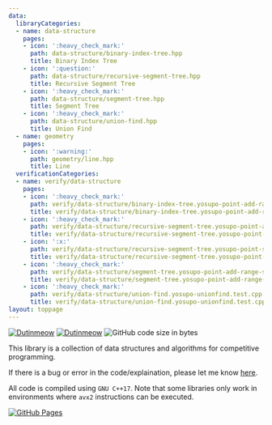 ```yaml
---
data:
  libraryCategories:
  - name: data-structure
    pages:
    - icon: ':heavy_check_mark:'
      path: data-structure/binary-index-tree.hpp
      title: Binary Index Tree
    - icon: ':question:'
      path: data-structure/recursive-segment-tree.hpp
      title: Recursive Segment Tree
    - icon: ':heavy_check_mark:'
      path: data-structure/segment-tree.hpp
      title: Segment Tree
    - icon: ':heavy_check_mark:'
      path: data-structure/union-find.hpp
      title: Union Find
  - name: geometry
    pages:
    - icon: ':warning:'
      path: geometry/line.hpp
      title: Line
  verificationCategories:
  - name: verify/data-structure
    pages:
    - icon: ':heavy_check_mark:'
      path: verify/data-structure/binary-index-tree.yosupo-point-add-range-sum.test.cpp
      title: verify/data-structure/binary-index-tree.yosupo-point-add-range-sum.test.cpp
    - icon: ':heavy_check_mark:'
      path: verify/data-structure/recursive-segment-tree.yosupo-point-add-range-sum.test.cpp
      title: verify/data-structure/recursive-segment-tree.yosupo-point-add-range-sum.test.cpp
    - icon: ':x:'
      path: verify/data-structure/recursive-segment-tree.yosupo-point-set-range-composite.test.cpp
      title: verify/data-structure/recursive-segment-tree.yosupo-point-set-range-composite.test.cpp
    - icon: ':heavy_check_mark:'
      path: verify/data-structure/segment-tree.yosupo-point-add-range-sum.test.cpp
      title: verify/data-structure/segment-tree.yosupo-point-add-range-sum.test.cpp
    - icon: ':heavy_check_mark:'
      path: verify/data-structure/union-find.yosupo-unionfind.test.cpp
      title: verify/data-structure/union-find.yosupo-unionfind.test.cpp
layout: toppage
---
```

[![Dutinmeow](https://img.shields.io/endpoint?url=https%3A%2F%2Fatcoder-badges.now.sh%2Fapi%2Fatcoder%2Fjson%2FNyaan)](https://atcoder.jp/users/dutinmeow)
[![Dutinmeow](https://img.shields.io/endpoint?url=https%3A%2F%2Fatcoder-badges.now.sh%2Fapi%2Fcodeforces%2Fjson%2FNyaan)](https://codeforces.com/profile/dutin)
![GitHub code size in bytes](https://img.shields.io/github/languages/code-size/dutinmeow/library?style=flat-square)

This library is a collection of data structures and algorithms for competitive programming. 

If there is a bug or error in the code/explaination, please let me know [here](https://github.com/dutinmeow/library/issues/new/choose).

All code is compiled using `GNU C++17`. Note that some libraries only work in environments where `avx2` instructions can be executed.

[![GitHub Pages](https://img.shields.io/static/v1?label=GitHub+Pages&message=Homepage+&color=brightgreen&logo=github)](https://dutinmeow.github.io/)
